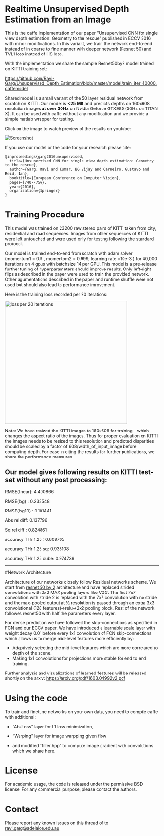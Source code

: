 # Realtime Unsupervised Depth Estimation from an Image

This is the caffe implementation of our paper "Unsupervised CNN for single view depth estimation: Geometry to the rescue" published in ECCV 2016 with minor modifications. In this variant, we train the network end-to-end instead of in coarse to fine manner with deeper network (Resnet 50) and TVL1 loss instead of HS loss. 

With the implementation we share the sample Resnet50by2 model trained on KITTI training set:

https://github.com/Ravi-Garg/Unsupervised_Depth_Estimation/blob/master/model/train_iter_40000.caffemodel


Shared model is a small variant of the 50 layer residual network from scratch on KITTI.
Our model is **<25 MB** and predicts depths on 160x608 resolution images **at over 30Hz** on Nvidia Geforce GTX980 (50Hz on TITAN X). It can be used with caffe without any modification and we provide a simple matlab wrapper for testing.

Click on the image to watch preview of the results on youtube:

[![Screenshot](https://img.youtube.com/vi/Fut885qvBvQ/0.jpg)](https://www.youtube.com/watch?v=Fut885qvBvQ)

If you use our model or the code for your research please cite:
```
@inproceedings{garg2016unsupervised,
  title={Unsupervised CNN for single view depth estimation: Geometry to the rescue},
  author={Garg, Ravi and Kumar, BG Vijay and Carneiro, Gustavo and Reid, Ian},
  booktitle={European Conference on Computer Vision},
  pages={740--756},
  year={2016},
  organization={Springer}
}
```

# Training Procedure
This model was trained on 23200 raw stereo pairs of KITTI taken from city, residential and road sequences. Images from other sequences of KITTI were left untouched and were used only for testing following the standard protocol.

Our model is trained end-to-end from scratch with adam solver (momentum1 = 0.9 , momentom2 = 0.999, learning rate =10e-3 ) for 40,000 iterations on 4 gpus with batchsize 14 per GPU. This model is a pre-release further tuning of hyperparameters should improve results. Only left-right flips as described in the paper were used to train the provided network. Other agumentations described in the paper and runtime shuffle were not used but should also lead to performance imrovement.

Here is the training loss recorded per 20 iterations: 

<img src="https://github.com/Ravi-Garg/Unsupervised_Depth_Estimation/blob/master/model/train.png" alt="loss per 20 iterations " width="400">

Note: We have resized the KITTI images to 160x608 for training - which changes the aspect ratio of the images. Thus for proper evaluation on KITTI the images needs to be resized to this resolution and predicted disparities should be scaled by a factor of 608/width_of_input_image before computing depth. For ease in citing the results for further publications, we share the performance measures.

Our model gives following results on KITTI test-set without any post processing: 
---------------------------------------------------------------------

RMSE(linear):   4.400866

RMSE(log)   :   0.233548

RMSE(log10)   :   0.101441

Abs rel diff:   0.137796

Sq rel diff :   0.824861

accuracy THr 1.25 :   0.809765

accuracy THr 1.25 sq:   0.935108

accuracy THr 1.25 cube:   0.974739

---------------------------------------------------------------------


#Network Architecture

Architecture of our networks closely follow Residual networks scheme. We start from [resnet 50 by 2](https://github.com/jay-mahadeokar/pynetbuilder/tree/master/models/imagenet)
 architecture and have replaced strided convolutions with 2x2 MAX pooling layers like VGG. The first 7x7 convolution with stride 2 is replaced with the 7x7 convolution with no stride and the max-pooled output at ½ resolution is passed through an extra 3x3 convolutional (128 features)->relu->2x2 pooling block. Rest of the network followes resnet50 with half the parameters every layer.

For dense prediction we have followed the skip-connections as specified in FCN and our ECCV paper. 
We have introduced a learnable scale layer with weight decay 0.01 before every 1x1 convolution of FCN skip-connections which allows us to merge mid-level features more efficiently by:

* Adaptively selecting the mid-level features which are more correlated to depth of the scene.
* Making 1x1 convolutions for projections more stable for end to end training.

Further analysis and visualizations of learned features will be released shortly on the arxiv:
https://arxiv.org/pdf/1603.04992v2.pdf

# Using the code

To train and finetune networks on your own data, you need to compile caffe with additional:
* “AbsLoss” layer for L1 loss minimization, 

* “Warping” layer for image warpping given flow

* and modified "filler.hpp" to compute image gradient with convolutions which we share here.


# License
For academic usage, the code is released under the permissive BSD license. For any commercial purpose, please contact the authors.

# Contact
Please report any known issues on this thread of to ravi.garg@adelaide.edu.au


